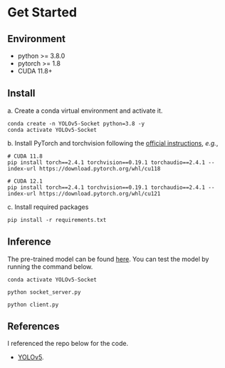 # Get Started

## **Environment**
- python >= 3.8.0
- pytorch >= 1.8
- CUDA 11.8+

## **Install**

a. Create a conda virtual environment and activate it.

```shell
conda create -n YOLOv5-Socket python=3.8 -y
conda activate YOLOv5-Socket
```

b. Install PyTorch and torchvision following the [official instructions](https://pytorch.org/), *e.g.*,

```shell
# CUDA 11.8
pip install torch==2.4.1 torchvision==0.19.1 torchaudio==2.4.1 --index-url https://download.pytorch.org/whl/cu118

# CUDA 12.1
pip install torch==2.4.1 torchvision==0.19.1 torchaudio==2.4.1 --index-url https://download.pytorch.org/whl/cu121
```

c. Install required packages

```shell
pip install -r requirements.txt
```

## **Inference**
The pre-trained model can be found [here](https://github.com/ultralytics/yolov5). You can test the model by running the command below.

```shell
conda activate YOLOv5-Socket

python socket_server.py

python client.py
```

## **References**

I referenced the repo below for the code.
- [YOLOv5](https://github.com/ultralytics/yolov5).

